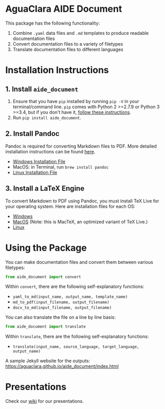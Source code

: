 # AguaClara AIDE Document

This package has the following functionality:
1. Combine `.yaml` data files and `.md` templates to produce readable documentation files
2. Convert documentation files to a variety of filetypes
2. Translate documentation files to different languages

# Installation Instructions

## 1. Install `aide_document`

1. Ensure that you have `pip` installed by running `pip -V` in your terminal/command line. `pip` comes with Python 2 >=2.7.9 or Python 3 >=3.4, but if you don't have it, [follow these instructions](https://pip.pypa.io/en/stable/installing/ "Pip Installation Instructions").
2. Run `pip install aide_document`.

## 2. Install Pandoc

Pandoc is required for converting Markdown files to PDF. More detailed installation instructions can be found [here](https://pandoc.org/installing.html).
* [Windows Installation File](https://github.com/jgm/pandoc/releases/download/2.1.2/pandoc-2.1.2-windows.msi "Windows Pandoc Installation File")
* MacOS: in Terminal, run `brew install pandoc`
* [Linux Installation File](https://github.com/jgm/pandoc/releases/download/2.1.2/pandoc-2.1.2-1-amd64.deb "Linux Pandoc Installation File")

## 3. Install a LaTeX Engine

To convert Markdown to PDF using Pandoc, you must install TeX Live for your operating system. Here are installation files for each OS:
* [Windows](http://mirror.ctan.org/systems/texlive/tlnet/install-tl-windows.exe "Windows TeX Live Installation File")
* [MacOS](http://tug.org/cgi-bin/mactex-download/MacTeX.pkg "MacOS MacTeX Installation File") (Note: this is MacTeX, an optimized variant of TeX Live.)
* [Linux](http://mirror.ctan.org/systems/texlive/tlnet/install-tl-unx.tar.gz "Linux TeX Live Installation File")

# Using the Package

You can make documentation files and convert them between various filetypes:

```python
from aide_document import convert
```

Within `convert`, there are the following self-explanatory functions:
- `yaml_to_md(input_name, output_name, template_name)`
- `md_to_pdf(input_filename, output_filename)`
- `docx_to_md(input_filename, output_filename)`

You can also translate the file on a line by line basis:

```python
from aide_document import translate
```

Within `translate`, there are the following self-explanatory functions:
- `translate(input_name, source_language, target_language, output_name)`

A sample Jekyll website for the outputs: https://aguaclara.github.io/aide_document/index.html

# Presentations
Check our [wiki](https://github.com/AguaClara/aide_document/wiki/Presentations) for our presentations.
